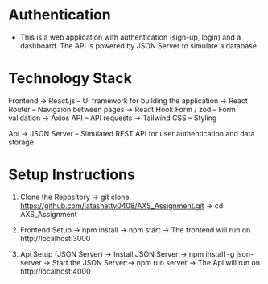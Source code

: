 # Authentication
- This is a web application with authentication (sign-up, login) and a dashboard. The API is powered by JSON Server to simulate a database.

# Technology Stack
Frontend
-> React.js – UI framework for building the application
-> React Router – Navigaion between pages
-> React Hook Form / zod – Form validation
-> Axios API – API requests
-> Tailwind CSS – Styling

Api
-> JSON Server – Simulated REST API for user authentication and data storage

# Setup Instructions
1. Clone the Repository
-> git clone https://github.com/latashetty0408/AXS_Assignment.git
-> cd AXS_Assignment

2. Frontend Setup
-> npm install
-> npm start
-> The frontend will run on http://localhost:3000
   
3. Api Setup (JSON Server)
-> Install JSON Server:-> npm install -g json-server
-> Start the JSON Server:-> npm run server
-> The Api will run on http://localhost:4000
